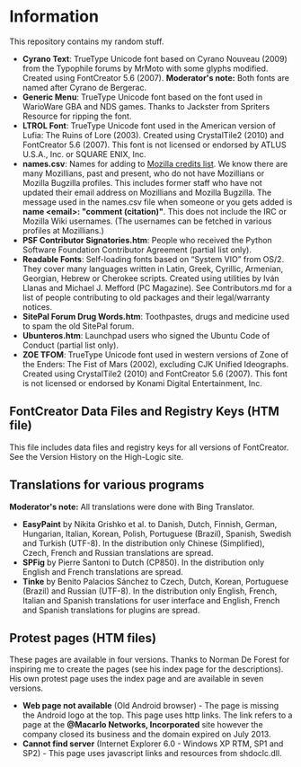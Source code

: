 ﻿# Information
This repository contains my random stuff.
* **Cyrano Text**: TrueType Unicode font based on Cyrano Nouveau (2009) from the Typophile forums by MrMoto with some glyphs modified. Created using FontCreator 5.6 (2007). **Moderator's note:** Both fonts are named after Cyrano de Bergerac.
* **Generic Menu**: TrueType Unicode font based on the font used in WarioWare GBA and NDS games. Thanks to Jackster from Spriters Resource for ripping the font.
* **LTROL Font**: TrueType Unicode font used in the American version of Lufia: The Ruins of Lore (2003). Created using CrystalTile2 (2010) and FontCreator 5.6 (2007). This font is not licensed or endorsed by ATLUS U.S.A., Inc. or SQUARE ENIX, Inc.
* **names.csv**: Names for adding to [Mozilla credits list](https://www.mozilla.org/credits). We know there are many Mozillians, past and present, who do not have Mozillians or Mozilla Bugzilla profiles. This includes former staff who have not updated their email address on Mozillians and Mozilla Bugzilla. The message used in the names.csv file when someone or you gets added is **name &lt;email&gt;: "comment (citation)"**. This does not include the IRC or Mozilla Wiki usernames. (The usernames can be fetched in various profiles at Mozillians.)
* **PSF Contributor Signatories.htm**: People who received the Python Software Foundation Contributor Agreement (partial list only).
* **Readable Fonts**: Self-loading fonts based on “System VIO” from OS/2. They cover many languages written in Latin, Greek, Cyrillic, Armenian, Georgian, Hebrew or Cherokee scripts. Created using utilities by Iván Llanas and Michael J. Mefford (PC Magazine). See Contributors.md for a list of people contributing to old packages and their legal/warranty notices.
* **SitePal Forum Drug Words.htm**: Toothpastes, drugs and medicine used to spam the old SitePal forum.
* **Ubunteros.htm**: Launchpad users who signed the Ubuntu Code of Conduct (partial list only).
* **ZOE TFOM**: TrueType Unicode font used in western versions of Zone of the Enders: The Fist of Mars (2002), excluding CJK Unified Ideographs. Created using CrystalTile2 (2010) and FontCreator 5.6 (2007). This font is not licensed or endorsed by Konami Digital Entertainment, Inc.

## FontCreator Data Files and Registry Keys (HTM file)
This file includes data files and registry keys for all versions of FontCreator. See the Version History on the High-Logic site.

## Translations for various programs
**Moderator's note:** All translations were done with Bing Translator.
* **EasyPaint** by Nikita Grishko et al. to Danish, Dutch, Finnish, German, Hungarian, Italian, Korean, Polish, Portuguese (Brazil), Spanish, Swedish and Turkish (UTF-8). In the distribution only Chinese (Simplified), Czech, French and Russian translations are spread.
* **SPFig** by Pierre Santoni to Dutch (CP850). In the distribution only English and French translations are spread.
* **Tinke** by Benito Palacios Sánchez to Czech, Dutch, Korean, Portuguese (Brazil) and Russian (UTF-8). In the distribution only English, French, Italian and Spanish translations for user interface and English, French and Spanish translations for plugins are spread.

## Protest pages (HTM files)
These pages are available in four versions. Thanks to Norman De Forest for inspiring me to create the pages (see his index page for the descriptions). His own protest page uses the index page and are available in seven versions.

* **Web page not available** (Old Android browser) - The page is missing the Android logo at the top. This page uses http links. The link refers to a page at the **@Macarlo Networks, Incorporated** site however the company closed its business and the domain expired on July 2013.
* **Cannot find server** (Internet Explorer 6.0 - Windows XP RTM, SP1 and SP2) - This page uses javascript links and resources from shdoclc.dll.
